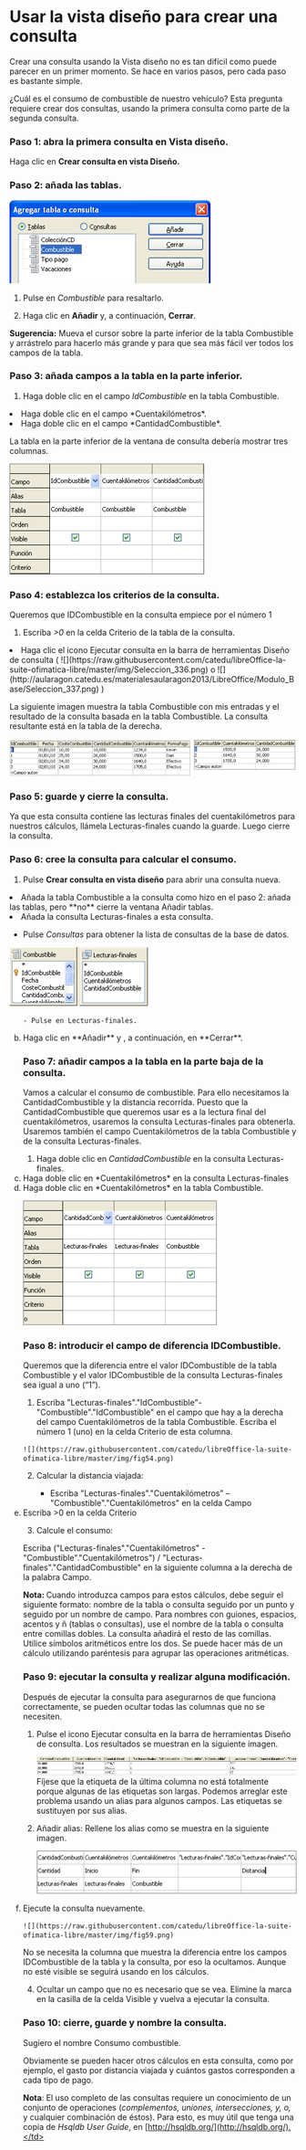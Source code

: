 
# Usar la vista diseño para crear una consulta

Crear una consulta usando la Vista diseño no es tan difícil como puede parecer en un primer momento. Se hace en varios pasos, pero cada paso es bastante simple.

¿Cuál es el consumo de combustible de nuestro vehículo? Esta pregunta requiere crear dos consultas, usando la primera consulta como parte de la segunda consulta.

### Paso 1: abra la primera consulta en Vista diseño.

Haga clic en **Crear consulta en vista Diseño.**

### Paso 2: añada las tablas.

![](https://raw.githubusercontent.com/catedu/libreOffice-la-suite-ofimatica-libre/master/img/fig46.png)

1. Pulse en *Combustible* para resaltarlo.

1. Haga clic en **Añadir** y, a continuación, **Cerrar**. 

<td width="15%" bgcolor="#83caff"> <b>Sugerencia:</b> </td><td width="85%" valign="top">Mueva el cursor sobre la parte inferior de la tabla Combustible y arrástrelo para hacerlo más grande y para que sea más fácil ver todos los campos de la tabla.</td>


### Paso 3: añada campos a la tabla en la parte inferior.


1. Haga doble clic en el campo *IdCombustible* en la tabla Combustible.
</li>
<li>
Haga doble clic en el campo *Cuentakilómetros*.
</li>
<li>
Haga doble clic en el campo *CantidadCombustible*.
</li>

La tabla en la parte inferior de la ventana de consulta debería mostrar tres columnas.

![](https://raw.githubusercontent.com/catedu/libreOffice-la-suite-ofimatica-libre/master/img/fig48.png)

### Paso 4: establezca los criterios de la consulta.

Queremos que IDCombustible en la consulta empiece por el número 1


1. Escriba *&gt;0* en la celda Criterio de la tabla de la consulta.
</li>
<li>
Haga clic el icono Ejecutar consulta en la barra de herramientas Diseño de consulta ( ![](https://raw.githubusercontent.com/catedu/libreOffice-la-suite-ofimatica-libre/master/img/Seleccion_336.png) o ![](http://aularagon.catedu.es/materialesaularagon2013/LibreOffice/Modulo_Base/Seleccion_337.png)  )</li>


La siguiente imagen muestra la tabla Combustible con mis entradas y el resultado de la consulta basada en la tabla Combustible. La consulta resultante está en la tabla de la derecha.

![](https://raw.githubusercontent.com/catedu/libreOffice-la-suite-ofimatica-libre/master/img/Seleccion_335.png)

### Paso 5: guarde y cierre la consulta.

Ya que esta consulta contiene las lecturas finales del cuentakilómetros para nuestros cálculos, llámela Lecturas-finales cuando la guarde. Luego cierre la consulta.

### Paso 6: cree la consulta para calcular el consumo.


1. Pulse **Crear consulta en vista diseño** para abrir una consulta nueva.
</li>
<li>
Añada la tabla Combustible a la consulta como hizo en el paso 2: añada las tablas, pero **no** cierre la ventana Añadir tablas.
</li>
<li>
Añada la consulta Lecturas-finales a esta consulta.
</li>


- Pulse *Consultas* para obtener la lista de consultas de la base de datos.
</li>

![](https://raw.githubusercontent.com/catedu/libreOffice-la-suite-ofimatica-libre/master/img/fig52.png)<ol type="a" start="2">

    - Pulse en Lecturas-finales.
</li>
<li>
Haga clic en **Añadir** y , a continuación, en **Cerrar**.
</li>


### **Paso 7: añadir campos a la tabla en la parte baja de la consulta.**

Vamos a calcular el consumo de combustible. Para ello necesitamos la CantidadCombustible y la distancia recorrida. Puesto que la CantidadCombustible que queremos usar es a la lectura final del cuentakilómetros, usaremos la consulta Lecturas-finales para obtenerla. Usaremos también el campo Cuentakilómetros de la tabla Combustible y de la consulta Lecturas-finales.

1. Haga doble clic en *CantidadCombustible* en la consulta Lecturas-finales.
</li>
<li>
Haga doble clic en *Cuentakilómetros* en la consulta Lecturas-finales
</li>
<li>
Haga doble clic en *Cuentakilómetros* en la tabla Combustible.
</li>


![](https://raw.githubusercontent.com/catedu/libreOffice-la-suite-ofimatica-libre/master/img/fig53.png)

### **P**aso 8: introducir el campo de diferencia IDCombustible.

Queremos que la diferencia entre el valor IDCombustible de la tabla Combustible y el valor IDCombustible de la consulta Lecturas-finales sea igual a uno (“1”).


1. Escriba "Lecturas-finales"."IdCombustible"- "Combustible"."IdCombustible" en el campo que hay a la derecha del campo Cuentakilómetros de la tabla Combustible. Escriba el número 1 (uno) en la celda Criterio de esta columna.
</li>

    ![](https://raw.githubusercontent.com/catedu/libreOffice-la-suite-ofimatica-libre/master/img/fig54.png)

2. Calcular la distancia viajada:

    - Escriba "Lecturas-finales"."Cuentakilómetros" – "Combustible"."Cuentakilómetros" en la celda Campo
</li>
<li>
Escriba &gt;0 en la celda Criterio
</li>

3. Calcule el consumo:

Escriba ("Lecturas-finales"."Cuentakilómetros" - "Combustible"."Cuentakilómetros") / "Lecturas-finales"."CantidadCombustible" en la siguiente columna a la derecha de la palabra Campo.

<td width="15%" bgcolor="#94bd5e"> <b> Nota:  </b></td><td width="85%" valign="top">Cuando introduzca campos para estos cálculos, debe seguir el siguiente formato: nombre de la tabla o consulta seguido por un punto y seguido por un nombre de campo. Para nombres con guiones, espacios, acentos y ñ (tablas o consultas), use el nombre de la tabla o consulta entre comillas dobles. La consulta añadirá el resto de las comillas. Utilice símbolos aritméticos entre los dos. Se puede hacer más de un cálculo utilizando paréntesis para agrupar las operaciones aritméticas.</td>


### Paso 9: ejecutar la consulta y realizar alguna modificación.

Después de ejecutar la consulta para asegurarnos de que funciona correctamente, se pueden ocultar todas las columnas que no se necesiten.

1. Pulse el icono Ejecutar consulta en la barra de herramientas Diseño de consulta. Los resultados se muestran en la siguiente imagen.

    ![](https://raw.githubusercontent.com/catedu/libreOffice-la-suite-ofimatica-libre/master/img/fig57.png)
Fíjese que la etiqueta de la última columna no está totalmente porque algunas de las etiquetas son largas. Podemos arreglar este problema usando un alias para algunos campos. Las etiquetas se sustituyen por sus alias.

2. Añadir alias:
Rellene los alias como se muestra en la siguiente imagen.

    ![](https://raw.githubusercontent.com/catedu/libreOffice-la-suite-ofimatica-libre/master/img/fig58.png)
<li>
Ejecute la consulta nuevamente.
</li>

    ![](https://raw.githubusercontent.com/catedu/libreOffice-la-suite-ofimatica-libre/master/img/fig59.png)
No se necesita la columna que muestra la diferencia entre los campos IDCombustible de la tabla y la consulta, por eso la ocultamos. Aunque no esté visible se seguirá usando en los cálculos.

4. Ocultar un campo que no es necesario que se vea. Elimine la marca en la casilla de la celda Visible y vuelva a ejecutar la consulta.
</li>

### Paso 10: cierre, guarde y nombre la consulta.

Sugiero el nombre Consumo combustible.

Obviamente se pueden hacer otros cálculos en esta consulta, como por ejemplo, el gasto por distancia viajada y cuántos gastos corresponden a cada tipo de pago.


**Nota**: El uso completo de las consultas requiere un conocimiento de un conjunto de operaciones (*complementos, uniones, intersecciones, y, o,* y cualquier combinación de éstos). Para esto, es muy útil que tenga una copia de *Hsqldb User Guide*, en [http://hsqldb.org/](http://hsqldb.org/).</td>
